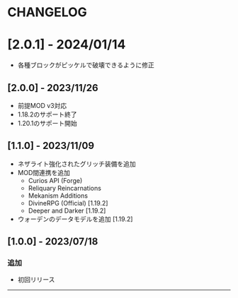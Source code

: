 # CHANGELOG

# [2.0.1] - 2024/01/14

- 各種ブロックがピッケルで破壊できるように修正

## [2.0.0] - 2023/11/26

- 前提MOD v3対応
- 1.18.2のサポート終了
- 1.20.1のサポート開始

## [1.1.0] - 2023/11/09

- ネザライト強化されたグリッチ装備を追加
- MOD間連携を追加
  - Curios API (Forge)
  - Reliquary Reincarnations
  - Mekanism Additions
  - DivineRPG (Official) [1.19.2]
  - Deeper and Darker [1.19.2]
- ウォーデンのデータモデルを追加 [1.19.2]

## [1.0.0] - 2023/07/18

### 追加

- 初回リリース

---
